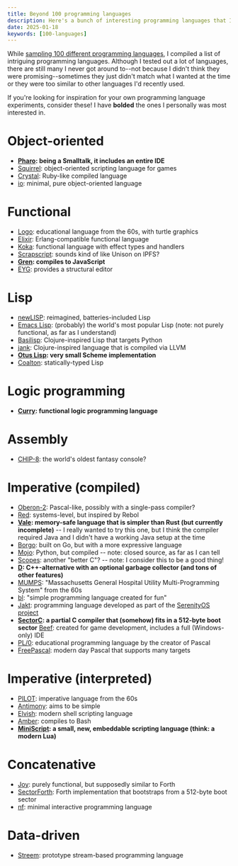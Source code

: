 ```yaml
---
title: Beyond 100 programming languages
description: Here's a bunch of interesting programming languages that I didn't get around to trying out.
date: 2025-01-18
keywords: [100-languages]
---
```

While [sampling 100 different programming languages](100-languages.md), I compiled a list of intriguing programming languages. Although I tested out a lot of languages, there are still many I never got around to--not because I didn't think they were promising--sometimes they just didn't match what I wanted at the time or they were too similar to other languages I'd recently used.

If you're looking for inspiration for your own programming language experiments, consider these! I have **bolded** the ones I personally was most interested in.

# Object-oriented
* **[Pharo](https://pharo.org/): being a Smalltalk, it includes an entire IDE**
* [Squirrel](http://www.squirrel-lang.org/): object-oriented scripting language for games
* [Crystal](https://crystal-lang.org/): Ruby-like compiled language
* [io](https://iolanguage.org/): minimal, pure object-oriented language

# Functional
* [Logo](https://en.wikipedia.org/wiki/Logo_(programming_language)): educational language from the 60s, with turtle graphics
* [Elixir](https://elixir-lang.org/): Erlang-compatible functional language
* [Koka](https://koka-lang.github.io/koka/doc/index.html): functional language with effect types and handlers
* [Scrapscript](https://scrapscript.org/): sounds kind of like Unison on IPFS?
* **[Gren](https://gren-lang.org/): compiles to JavaScript**
* [EYG](https://eyg.run/): provides a structural editor

# Lisp
* [newLISP](http://www.newlisp.org/): reimagined, batteries-included Lisp
* [Emacs Lisp](https://en.wikipedia.org/wiki/Emacs_Lisp): (probably) the world's most popular Lisp (note: not purely functional, as far as I understand)
* [Basilisp](https://basilisp.readthedocs.io/en/latest/gettingstarted.html): Clojure-inspired Lisp that targets Python
* [jank](https://jank-lang.org/): Clojure-inspired language that is compiled via LLVM
* **[Otus Lisp](https://github.com/yuriy-chumak/OL): very small Scheme implementation**
* [Coalton](https://github.com/coalton-lang/coalton): statically-typed Lisp

# Logic programming
* **[Curry](https://www.curry-language.org/): functional logic programming language**

# Assembly
* [CHIP-8](https://en.wikipedia.org/wiki/CHIP-8): the world's oldest fantasy console?

# Imperative (compiled)
* [Oberon-2](https://en.wikipedia.org/wiki/Oberon-2): Pascal-like, possibly with a single-pass compiler?
* [Red](https://www.red-lang.org/): systems-level, but inspired by Rebol
* **[Vale](https://vale.dev/): memory-safe language that is simpler than Rust (but currently incomplete)** -- I really wanted to try this one, but I think the compiler required Java and I didn't have a working Java setup at the time
* [Borgo](https://borgo-lang.github.io/): built on Go, but with a more expressive language
* [Mojo](https://www.modular.com/mojo): Python, but compiled -- note: closed source, as far as I can tell
* [Scopes](https://sr.ht/~duangle/scopes/): another "better C"? -- note: I consider this to be a good thing!
* **[D](https://dlang.org/): C++-alternative with an optional garbage collector (and tons of other features)**
* [MUMPS](https://en.wikipedia.org/wiki/MUMPS): "Massachusetts General Hospital Utility Multi-Programming System" from the 60s
* [bl](https://github.com/travisdoor/bl): "simple programming language created for fun"
* [Jakt](https://github.com/SerenityOS/jakt): programming language developed as part of the [SerenityOS project](https://serenityos.org/)
* **[SectorC](https://github.com/xorvoid/sectorc): a partial C compiler that (somehow) fits in a 512-byte boot sector**
[Beef](https://www.beeflang.org/): created for game development, includes a full (Windows-only) IDE
* [PL/0](https://en.wikipedia.org/wiki/PL/0): educational programming language by the creator of Pascal
* [FreePascal](https://www.freepascal.org/): modern day Pascal that supports many targets

# Imperative (interpreted)
* [PILOT](https://en.wikipedia.org/wiki/PILOT): imperative language from the 60s
* [Antimony](https://github.com/antimony-lang/antimony): aims to be simple
* [Elvish](https://elv.sh/): modern shell scripting language
* [Amber](https://amber-lang.com/): compiles to Bash
* **[MiniScript](https://miniscript.org/): a small, new, embeddable scripting language (think: a modern Lua)**

# Concatenative
* [Joy](https://en.wikipedia.org/wiki/Joy_(programming_language)): purely functional, but supposedly similar to Forth
* [SectorForth](https://github.com/cesarblum/sectorforth): Forth implementation that bootstraps from a 512-byte boot sector
* [nf](https://github.com/luke8086/nf): minimal interactive programming language

# Data-driven
* [Streem](https://github.com/matz/streem): prototype stream-based programming language
